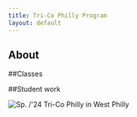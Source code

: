 ```yaml
---
title: Tri-Co Philly Program
layout: default
---
```


## About

##Classes

##Student work

![Sp. /'24 Tri-Co Philly in West Philly](https://drive.google.com/file/d/1_kejfEqDuJPt9kMZbPxBSLWQCvorPiH5/view?usp=sharing)
